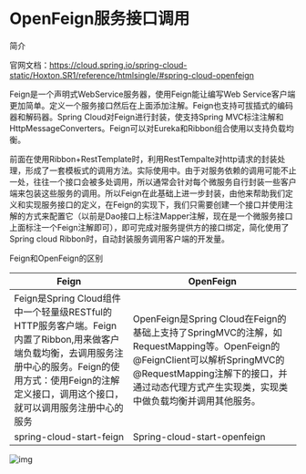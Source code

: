 # OpenFeign服务接口调用



简介

官网文档：https://cloud.spring.io/spring-cloud-static/Hoxton.SR1/reference/htmlsingle/#spring-cloud-openfeign

Feign是一个声明式WebService服务器，使用Feign能让编写Web Service客户端更加简单。定义一个服务接口然后在上面添加注解。Feign也支持可拔插式的编码器和解码器。Spring Cloud对Feign进行封装，使支持Spring MVC标注注解和HttpMessageConverters。Feign可以对Eureka和Ribbon组合使用以支持负载均衡。



前面在使用Ribbon+RestTemplate时，利用RestTempalte对http请求的封装处理，形成了一套模板式的调用方法。实际使用中。由于对服务依赖的调用可能不止一处，往往一个接口会被多处调用，所以通常会针对每个微服务自行封装一些客户端来包装这些服务的调用。所以Feign在此基础上进一步封装，由他来帮助我们定义和实现服务接口的定义，在Feign的实现下，我们只需要创建一个接口并使用注解的方式来配置它（以前是Dao接口上标注Mapper注解，现在是一个微服务接口上面标注一个Feign注解即可），即可完成对服务提供方的接口绑定，简化使用了Spring cloud Ribbon时，自动封装服务调用客户端的开发量。



Feign和OpenFeign的区别

| Feign                                                        | OpenFeign                                                    |
| ------------------------------------------------------------ | ------------------------------------------------------------ |
| Feign是Spring Cloud组件中一个轻量级RESTful的HTTP服务客户端。Feign内置了Ribbon,用来做客户端负载均衡，去调用服务注册中心的服务。Feign的使用方式：使用Feign的注解定义接口，调用这个接口，就可以调用服务注册中心的服务 | OpenFeign是Spring Cloud在Feign的基础上支持了SpringMVC的注解，如RequestMapping等。OpenFeign的@FeignClient可以解析SpringMVC的@RequestMapping注解下的接口，并通过动态代理方式产生实现类，实现类中做负载均衡并调用其他服务。 |
| spring-cloud-start-feign                                     | Spring-cloud-start-openfeign                                 |



![img](https://img-blog.csdnimg.cn/20200607203046585.png?x-oss-process=image/watermark,type_ZmFuZ3poZW5naGVpdGk,shadow_10,text_aHR0cHM6Ly9ibG9nLmNzZG4ubmV0L3FxXzM2OTAzMjYx,size_16,color_FFFFFF,t_70)



